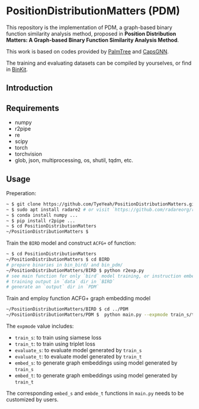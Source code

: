 # PositionDistributionMatters (PDM)
This repository is the implementation of PDM, a graph-based binary function similarity analysis method, proposed in **Position Distribution Matters: A Graph-based Binary Function Similarity Analysis Method**.

This work is based on codes provided by [PalmTree](https://github.com/palmtreemodel/PalmTree) and [CapsGNN](https://github.com/benedekrozemberczki/CapsGNN).

The training and evaluating datasets can be compiled by yourselves, or find in [BinKit](https://github.com/SoftSec-KAIST/BinKit).

## Introduction

## Requirements
- numpy
- r2pipe
- re
- scipy
- torch
- torchvision
- glob, json, multiprocessing, os, shutil, tqdm, etc.

## Usage
Preperation:
```bash
~ $ git clone https://github.com/TyeYeah/PositionDistributionMatters.git
~ $ sudo apt install radare2 # or visit `https://github.com/radareorg/radare2/releases` for latest version (recommended).
~ $ conda install numpy ...
~ $ pip install r2pipe ... 
~ $ cd PositionDistributionMatters
~/PositionDistributionMatters $ 
```
Train the `BIRD` model and construct `ACFG+` of function:
```bash
~ $ cd PositionDistributionMatters
~/PositionDistributionMatters $ cd BIRD
# prepare binaries in bin_bird/ and bin_pdm/
~/PositionDistributionMatters/BIRD $ python r2exp.py
# see main function for only `bird` model training, or instruction embedding
# training output in `data` dir in `BIRD`
# generate an `output` dir in `PDM` 
```
Train and employ function ACFG+ graph embedding model
```bash
~/PositionDistributionMatters/BIRD $ cd ../PDM
~/PositionDistributionMatters/PDM $  python main.py --expmode train_s/train_t/evaluate_s/evaluate_t/embed_s/embed_t
```
The `expmode` value includes:
- `train_s`: to train using siamese loss
- `train_t`: to train using triplet loss
- `evaluate_s`: to evaluate model generated by `train_s`
- `evaluate_t`: to evaluate model generated by `train_t`
- `embed_s`: to generate graph embeddings using model generated by `train_s`
- `embed_t`: to generate graph embeddings using model generated by `train_t`

The corresponding `embed_s` and `embde_t` functions in `main.py` needs to be customized by users.
